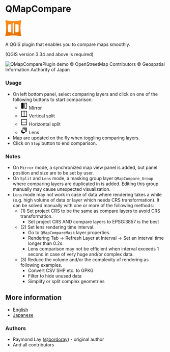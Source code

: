 # QMapCompare

<img src='./icon/icon.png' alt="QMapComparePlugin Icon" width="10%"><br>

A QGIS plugin that enables you to compare maps smoothly.

(QGIS version 3.34 and above is required)

<img src='./imgs/demo.gif' alt="QMapComparePlugin demo">
© OpenStreetMap Contributors
© Geospatial Information Authority of Japan

### Usage

- On left bottom panel, select comparing layers and click on one of the following buttons to start comparison:
  - <img src='./icon/compare_mirror.png' alt="QMapComparePlugin mirror Icon" width="5%"> Mirror
  - <img src='./icon/compare_split_vertical.png' alt="QMapComparePlugin vertical splitIcon" width="5%"> Vertical split
  - <img src='./icon/compare_split_horizontal.png' alt="QMapComparePlugin horizontal split Icon" width="5%"> Horizontal split
  - <img src='./icon/compare_lens.png' alt="QMapComparePlugin Lens Icon" width="5%"> Lens
- Map are updated on the fly when toggling comparing layers.
- Click on `Stop` button to end comparison.


### Notes
- On `Mirror` mode, a synchronized map view panel is added, but panel position and size are to be set by user.
- On `Split` and `Lens` mode, a masking group layer `QMapCompare_Group` where comparing layers are duplicated in is added. Editing this group manually may cause unexpected visualization.
- `Lens` mode may not work in case of data where rendering takes a while (e.g. high volume of data or layer which needs CRS transformation). It can be solved manually with one or more of the following methods:
  - (1) Set project CRS to be the same as compare layers to avoid CRS transformation.
    - Set project CRS AND compare layers to EPSG:3857 is the best
  - (2) Set lens rendering time interval.
    - Go to `QMapCompareMask` layer properties.
    - Rendering Tab -> Refresh Layer at Interval -> Set an interval time longer than 0.2s.
    - Lens comparison may not be efficient when interval exceeds 1 second in case of very huge and/or complex data.
  - (3) Reduce the volume and/or the complexity of rendering as following examples.
    - Convert CSV SHP etc. to GPKG
    - Filter to hide unused data
    - Simplify or split complex geometries

## More information
- [English](https://dev.to/mierune/seamlessly-compare-maps-on-qgis-with-the-qmapcompare-plugin-3186)
- [Japanese](https://qgis.mierune.co.jp/posts/howto_plugin_q-map-compare)

### Authors

- Raymond Lay ([@bordoray](https://github.com/bordoray)) - original author
- And all contributors

